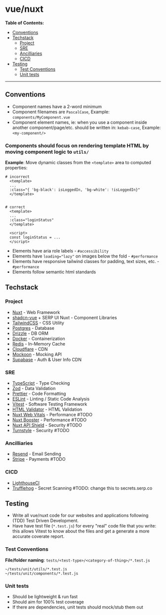 # vue/nuxt

**Table of Contents:**
- [Conventions](#conventions)
- [Techstack](#techstack)
  - [Project](#project)
  - [SRE](#sre)
  - [Ancilliaries](#ancilliaries)
  - [CICD](#cicd)
- [Testing](#testing)
  - [Test Conventions](#test-conventions)
  - [Unit tests](#unit-tests)


---

## Conventions

- Component names have a 2-word minimum
- Component filenames are `PascalCase`, Example: `components/MyComponent.vue`
- Component element names, ie: when you use a component inside another component/page/etc. should be written in: `kebab-case`, Example: `<my-component/>`

### Components should focus on rendering template HTML by moving component logic to `utils/`
**Example**: Move dynamic classes from the `<template>` area to computed properties: 
```
# incorrect
  <template>
  ...
  :class="{ 'bg-black': isLoggedIn, 'bg-white': !isLoggedIn}"
  </template>


# correct
  <template>
  ...
  :class="loginStatus"
  </template>

  <script>
  const loginStatus = ...
  </script>
```


- Elements have aria role labels - `#accessibility`
- Elements have `loading="lazy"` on images below the fold - `#performance`
- Elements have responsive tailwind classes for padding, text sizes, etc. - `#performance`
- Elements follow semantic html standards


## Techstack

### Project
- [Nuxt](https://nuxt.com/) - Web Framework
- [shadcn-vue](https://www.shadcn-vue.com/) + SERP UI Nuxt - Component Libraries
- [TailwindCSS](https://tailwindcss.com/) - CSS Utility
- [Postgres](https://www.postgresql.org/) - Database
- [Drizzle](https://orm.drizzle.team/) - DB ORM
- [Docker](https://www.docker.com/) - Containerization
- [Redis](https://redis.io/) - In-Memory Cache
- [Cloudflare](https://www.cloudflare.com/) - CDN
- [Mockoon](https://mockoon.com/) - Mocking API
- [Supabase](https://supabase.com/) - Auth & User Info CDN

### SRE
- [TypeScript](https://www.typescriptlang.org/) - Type Checking
- [Zod](https://zod.dev/) - Data Validation
- [Prettier](https://prettier.io/) - Code Formatting
- [ESLint](https://eslint.org/) - Linting / Static Code Analysis
- [Vitest](https://vitest.dev/) - Software Testing Framework
- [HTML Validator](https://nuxt.com/modules/html-validator) - HTML Validation
- [Nuxt Web Vitals](https://nuxt.com/modules/web-vitals) - Performance #TODO
- [Nuxt Booster](https://nuxt.com/modules/nuxt-booster) - Performance #TODO
- [Nuxt API Shield](https://nuxt.com/modules/api-shield) - Security #TODO
- [Turnstyle](https://nuxt.com/modules/turnstile) - Security #TODO

### Ancilliaries
- [Resend](https://resend.com/) - Email Sending
- [Stripe](https://stripe.com/) - Payments #TODO

### CICD
- [LighthouseCI](https://github.com/GoogleChrome/lighthouse-ci)
- [Trufflehog](https://trufflesecurity.com/trufflehog) - Secret Scanning #TODO: change this to secrets.serp.co


## Testing

- Write all vue/nuxt code for our websites and applications following (TDD) Test Driven Development.
- Have have test file (`*.test.js`) for every "real" code file that you write: this allows Vitest to know about the files and get a generate a more accurate coverate report.

### Test Conventions

**File/folder naming**: `tests/<test-type>/<category-of-thing>/*.test.js`

```
~/tests/unit/utils/*.test.js
~/tests/unit/components/*.test.js
```

### Unit tests

- Should be lightweight & run fast
- Should aim for 100% test coverage
- If there are dependencies, unit tests should mock/stub them out

